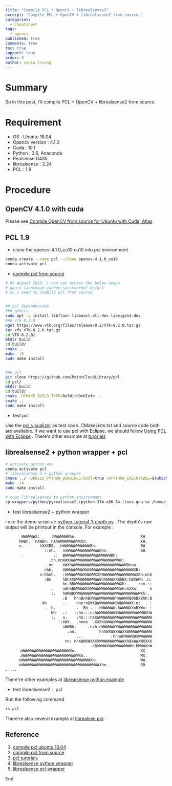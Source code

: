```yaml
---
title: "Compile PCL + OpenCV + librealsense2"
excerpt: "Compile PCL + OpenCV + librealsense2 from source."
categories:
  - cheatsheet
tags:
  - opencv
published: true
comments: true
toc: true
support: true
order: 9
author: vugia.truong
---
```


# Summary

So in this post, i'll compile PCL + OpenCV + librealsense2 from source.

# Requirement

* OS : Ubuntu 18.04
* Opencv version : 4.1.0
* Cuda : 10.1
* Python : 3.6, Anaconda
* Realsense D435
* librealsense : 2.24
* PCL : 1.9

# Procedure

## OpenCV 4.1.0 with cuda

Please see [Compile OpenCV from source for Ubuntu with Cuda, Atlas](/vision/compile_opencv/)


## PCL 1.9

* clone the opencv-4.1.0_cu10 cu10 into *pcl* environment

```bash
conda create --name pcl --clone opencv-4.1.0_cu10
conda activate pcl
```

* [compile pcl from source](http://pointclouds.org/documentation/tutorials/compiling_pcl_posix.php)

```bash
# At August 2019, i can not access the below respo
# ppa:v-launchpad-jochen-sprickerhof-de/pcl
# so i need to compile pcl from source


## pcl dependencies
### others
sudo apt -y install libflann libboost-all-dev libeigen3-dev
### vtk 8.2.0
wget https://www.vtk.org/files/release/8.2/VTK-8.2.0.tar.gz
tar xfv VTK-8.2.0.tar.gz 
cd VTK-8.2.0/
mkdir build
cd build/
cmake ..
make -j5
sudo make install


### pcl
git clone https://github.com/PointCloudLibrary/pcl
cd pcl/
mkdir build
cd build/
cmake -DCMAKE_BUILD_TYPE=RelWithDebInfo ..
cmake ..
sudo make install

```

* test pcl 

Use the [pcl_visualizer](http://www.pointclouds.org/documentation/tutorials/pcl_visualizer.php) as test code. CMakeLists.txt and source code both are available. 
If we want to use pcl with Eclipse, we should follow [Using PCL with Eclipse](http://www.pointclouds.org/documentation/tutorials/using_pcl_with_eclipse.php#using-pcl-with-eclipse) . There's other example at [turorials](http://www.pointclouds.org/documentation/tutorials/)


##  librealsense2 + python wrapper + pcl 


```bash
# activate python env
conda activate pcl
# librealsense 2 + python wrapper
cmake ../ -DBUILD_PYTHON_BINDINGS:bool=true -DPYTHON_EXECUTABLE=$(which python) -DBUILD_PCL_EXAMPLES=true
make -j4
sudo make install

# copy librealsense2 to python environment
cp wrappers/python/pyrealsense2.cpython-37m-x86_64-linux-gnu.so /home/jil/opt/miniconda2/envs/pcl/lib/python3.7/site-packages/pyrealsense2.so 

```

* test librealsense2 + python wrapper 
  
  
i use the demo script at: [python-tutorial-1-depth.py](https://github.com/IntelRealSense/librealsense/blob/master/wrappers/python/examples/python-tutorial-1-depth.py) . The depth's raw output will be printout in the console. For example :

```bash
       WWWWWWX:     :WWWWWWWhn.                            XW   
      hWBn.  nXWBn. nXXWWWWWWWWWXhn.                       XW.  
      n.       hXXXBB. .hWWWWWWWWWWWWBh:                   BW   
                 ::nh.   nXWWWWWWWWWWWWWWBhn.              BB.  
       .             .:  BWWWWWWWWWWWWWWWWWWWWBh:               
                   .nn.nnXWXWWWWWWWWWWWWWWWWWWWWWWX:            
                 ..nn    XWXhWWWWWWWWWWWWWWWWWWWWWWWWBnnn.      
                 nhh.    XWWWWWWWWXWXWWWWWWWWWWWWWWWWWWWXB:     
               n:hhnh.   :hWWWWWWWXWWWWXXhWWWWWWWWWWWWWWWXBh:nnX
                 :Bn     hBhXXWWWWWWWWWWWBhXWWWXXBhBX:hBXWWn .n:
                         hn.BBWWWWWWWWWWWWWWWWWWWWXh:.    :nn.::
                    .    nWhhBWWWWWXXWWWWWWWWWWWWXnhnhXXn:     h
                    :.   hWBWBXWWWWWWWWWWWWWWWWWWWWWWWWWWWWXh:. 
                         :B   hhnBnhBXWWWWWWWWWWhWWWWXBBhBXBhh:B
                Xh       ..    nnn:nBWXBWWWWWWWWBWBWWWWX:n:  . :
                 .  h.         .  Bh . ..hWWWWWW.BWWWWXXnBXWn: :
                    Wn   .:   ::hn:::n:hWWWWWWWWBWWWWWWWhWWWBhhW
                    :.   n.    :hh:::hXXWWWWWWWWWWWWWWWWWWWWWWWW
                       ::XWX.  .nnnn  .XXBXXWWWXWWWWWWWWWWWWWWWW
                         nWWBh.     .n:h.nWWWWWWXWWWWWWWWWWWWWWW
                           .nn.          hhXWXWWXWWXXBWWWWWWWWWW
                               ...            :hnnnhWWWBBXWWWWWW
                          nn: nhXWWXWXXXXWWWWWWWWWWWXhBXWWXWXXXX
                                  .  .nBXWWWXWWWWWWWWWWh:BWWWXnW
      :WWWWWWWWWWWWWWWWWWWWWXn.                            XX   
      .WWWWWWWWWWWWWWWWWWWWWWWWWXn..                       WX.  
      nWWWWWWWWWWWWWWWWWWWWWWWWWWWWWWXh:                   WW.  
      nWWWWWWWWWWWWWWWWWWWWWWWWWWWWWWWWWWXhn.              BB   
.....

```

There're other examples at [librealsense python example](https://github.com/IntelRealSense/librealsense/tree/master/wrappers/python/examples)


* test librealsense2 + pcl

Run the following command

```bash
rs-pcl
```

There're also several example at [librealsen pcl](https://github.com/IntelRealSense/librealsense/tree/master/wrappers/pcl). 


## Reference

1. [compile pcl ubuntu 16.04](https://askubuntu.com/questions/916260/how-to-install-point-cloud-library-v1-8-pcl-1-8-0-on-ubuntu-16-04-2-lts-for)
2. [compile pcl from source](http://pointclouds.org/documentation/tutorials/compiling_pcl_posix.php)
3. [pcl turorials](http://www.pointclouds.org/documentation/tutorials/)
4. [librealsense python wrapper ](https://github.com/IntelRealSense/librealsense/tree/master/wrappers/python/examples)
5. [librealsense pcl wrapper ](https://github.com/IntelRealSense/librealsense/tree/master/wrappers/pcl)

End
